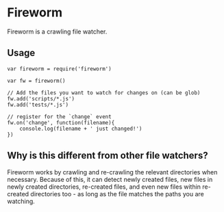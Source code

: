 Fireworm
========

Fireworm is a crawling file watcher.

Usage
-----

    var fireworm = require('fireworm')

    var fw = fireworm()

    // Add the files you want to watch for changes on (can be glob)
    fw.add('scripts/*.js')
    fw.add('tests/*.js')

    // register for the `change` event
    fw.on('change', function(filename){
        console.log(filename + ' just changed!')
    })

Why is this different from other file watchers?
-----------------------------------------------

Fireworm works by crawling and re-crawling the relevant directories when necessary. Because of this, it can detect newly created files, new files in newly created directories, re-created files, and even new files within re-created directories too - as long as the file matches the paths you are watching.
